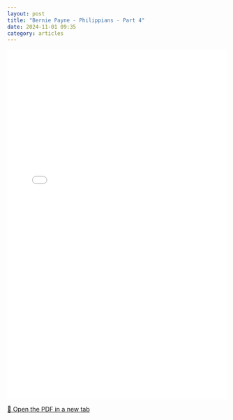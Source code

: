 ```yaml
---
layout: post
title: "Bernie Payne - Philippians - Part 4"
date: 2024-11-01 09:35
category: articles
---
```


<iframe 
    src="{{ '/assets/articles/Bernie-Payne-Philippians-4.pdf' | relative_url }}" 
    width="100%" 
    height="800px" 
    style="border: none;">
</iframe>

<p>
    <a href="{{ '/assets/articles/Bernie-Payne-Philippians-4.pdf' | relative_url }}" target="_blank">
        📄 Open the PDF in a new tab
    </a>
</p>
